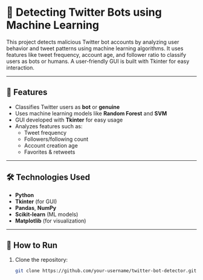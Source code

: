 # 🤖 Detecting Twitter Bots using Machine Learning

This project detects malicious Twitter bot accounts by analyzing user behavior and tweet patterns using machine learning algorithms. It uses features like tweet frequency, account age, and follower ratio to classify users as bots or humans. A user-friendly GUI is built with Tkinter for easy interaction.

---

## 📌 Features

- Classifies Twitter users as **bot** or **genuine**
- Uses machine learning models like **Random Forest** and **SVM**
- GUI developed with **Tkinter** for easy usage
- Analyzes features such as:
  - Tweet frequency
  - Followers/following count
  - Account creation age
  - Favorites & retweets

---

## 🛠️ Technologies Used

- **Python**
- **Tkinter** (for GUI)
- **Pandas**, **NumPy**
- **Scikit-learn** (ML models)
- **Matplotlib** (for visualization)

---

## 🚀 How to Run

1. Clone the repository:
   ```bash
   git clone https://github.com/your-username/twitter-bot-detector.git
